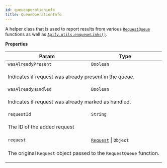 ```yaml
---
id: queueoperationinfo
title: QueueOperationInfo
---
```


<a name="QueueOperationInfo"></a>

A helper class that is used to report results from various [`RequestQueue`](../api/requestqueue) functions as well as
[`Apify.utils.enqueueLinks()`](../api/utils#utils.enqueueLinks).

**Properties**

<table>
<thead>
<tr>
<th>Param</th><th>Type</th>
</tr>
</thead>
<tbody>
<tr>
<td><code>wasAlreadyPresent</code></td><td><code>Boolean</code></td>
</tr>
<tr>
<td colspan="3"><p>Indicates if request was already present in the queue.</p>
</td></tr><tr>
<td><code>wasAlreadyHandled</code></td><td><code>Boolean</code></td>
</tr>
<tr>
<td colspan="3"><p>Indicates if request was already marked as handled.</p>
</td></tr><tr>
<td><code>requestId</code></td><td><code>String</code></td>
</tr>
<tr>
<td colspan="3"><p>The ID of the added request</p>
</td></tr><tr>
<td><code>request</code></td><td><code><a href="request">Request</a></code> | <code>Object</code></td>
</tr>
<tr>
<td colspan="3"><p>The original <code>Request</code> object passed to the <code>RequestQueue</code> function.</p>
</td></tr></tbody>
</table>
